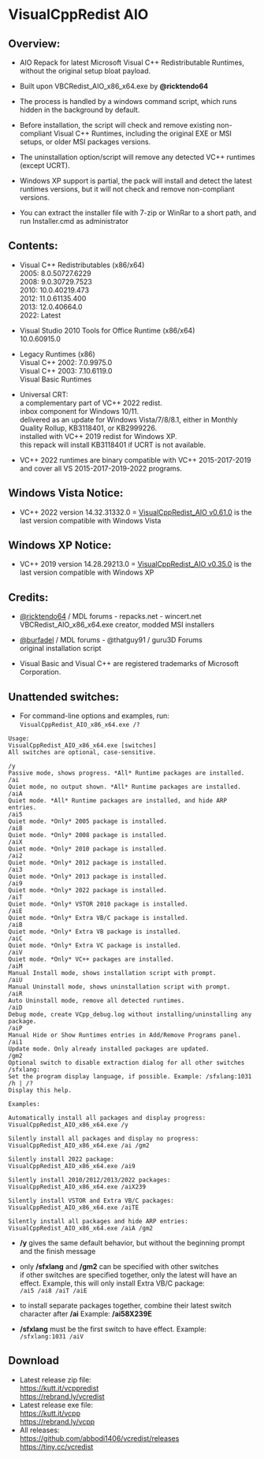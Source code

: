 # VisualCppRedist AIO

## Overview:

- AIO Repack for latest Microsoft Visual C++ Redistributable Runtimes, without the original setup bloat payload.

- Built upon VBCRedist_AIO_x86_x64.exe by **@ricktendo64**

- The process is handled by a windows command script, which runs hidden in the background by default.

- Before installation, the script will check and remove existing non-compliant Visual C++ Runtimes, including the original EXE or MSI setups, or older MSI packages versions.

- The uninstallation option/script will remove any detected VC++ runtimes (except UCRT).

- Windows XP support is partial, the pack will install and detect the latest runtimes versions, but it will not check and remove non-compliant versions.

- You can extract the installer file with 7-zip or WinRar to a short path, and run Installer.cmd as administrator

## Contents:

- Visual C++ Redistributables (x86/x64)  
2005: 8.0.50727.6229  
2008: 9.0.30729.7523  
2010: 10.0.40219.473  
2012: 11.0.61135.400  
2013: 12.0.40664.0  
2022: Latest

- Visual Studio 2010 Tools for Office Runtime (x86/x64)  
10.0.60915.0

- Legacy Runtimes (x86)  
Visual C++ 2002: 7.0.9975.0  
Visual C++ 2003: 7.10.6119.0  
Visual Basic Runtimes  

- Universal CRT:  
a complementary part of VC++ 2022 redist.  
inbox component for Windows 10/11.  
delivered as an update for Windows Vista/7/8/8.1, either in Monthly Quality Rollup, KB3118401, or KB2999226.  
installed with VC++ 2019 redist for Windows XP.  
this repack will install KB3118401 if UCRT is not available.  

- VC++ 2022 runtimes are binary compatible with VC++ 2015-2017-2019 and cover all VS 2015-2017-2019-2022 programs.

## Windows Vista Notice:

* VC++ 2022 version 14.32.31332.0 = [VisualCppRedist_AIO v0.61.0](https://github.com/abbodi1406/vcredist/releases/tag/v0.61.0) is the last version compatible with Windows Vista

## Windows XP Notice:

* VC++ 2019 version 14.28.29213.0 = [VisualCppRedist_AIO v0.35.0](https://github.com/abbodi1406/vcredist/releases/tag/v0.35.0) is the last version compatible with Windows XP

## Credits:

- [@ricktendo64](https://forums.mydigitallife.net/members/28038/) / MDL forums - repacks.net - wincert.net  
VBCRedist_AIO_x86_x64.exe creator,  modded MSI installers

- [@burfadel](https://forums.mydigitallife.net/members/84828/) / MDL forums - @thatguy91 / guru3D Forums  
original installation script

- Visual Basic and Visual C++ are registered trademarks of Microsoft Corporation.

## Unattended switches:

- For command-line options and examples, run:  
`VisualCppRedist_AIO_x86_x64.exe /?`

```
Usage:  
VisualCppRedist_AIO_x86_x64.exe [switches]  
All switches are optional, case-sensitive.

/y  
Passive mode, shows progress. *All* Runtime packages are installed.  
/ai  
Quiet mode, no output shown. *All* Runtime packages are installed.  
/aiA  
Quiet mode. *All* Runtime packages are installed, and hide ARP entries.  
/ai5  
Quiet mode. *Only* 2005 package is installed.  
/ai8  
Quiet mode. *Only* 2008 package is installed.  
/aiX  
Quiet mode. *Only* 2010 package is installed.  
/ai2  
Quiet mode. *Only* 2012 package is installed.  
/ai3  
Quiet mode. *Only* 2013 package is installed.  
/ai9  
Quiet mode. *Only* 2022 package is installed.  
/aiT  
Quiet mode. *Only* VSTOR 2010 package is installed.  
/aiE  
Quiet mode. *Only* Extra VB/C package is installed.  
/aiB  
Quiet mode. *Only* Extra VB package is installed.  
/aiC  
Quiet mode. *Only* Extra VC package is installed.  
/aiV  
Quiet mode. *Only* VC++ packages are installed.  
/aiM  
Manual Install mode, shows installation script with prompt.  
/aiU  
Manual Uninstall mode, shows uninstallation script with prompt.  
/aiR  
Auto Uninstall mode, remove all detected runtimes.  
/aiD  
Debug mode, create VCpp_debug.log without installing/uninstalling any package.  
/aiP  
Manual Hide or Show Runtimes entries in Add/Remove Programs panel.  
/ai1  
Update mode. Only already installed packages are updated.  
/gm2  
Optional switch to disable extraction dialog for all other switches  
/sfxlang:  
Set the program display language, if possible. Example: /sfxlang:1031  
/h | /?  
Display this help.

Examples:

Automatically install all packages and display progress:  
VisualCppRedist_AIO_x86_x64.exe /y

Silently install all packages and display no progress:  
VisualCppRedist_AIO_x86_x64.exe /ai /gm2

Silently install 2022 package:  
VisualCppRedist_AIO_x86_x64.exe /ai9

Silently install 2010/2012/2013/2022 packages:  
VisualCppRedist_AIO_x86_x64.exe /aiX239

Silently install VSTOR and Extra VB/C packages:  
VisualCppRedist_AIO_x86_x64.exe /aiTE

Silently install all packages and hide ARP entries:  
VisualCppRedist_AIO_x86_x64.exe /aiA /gm2
```

- **/y** gives the same default behavior, but without the beginning prompt and the finish message  

- only **/sfxlang** and **/gm2** can be specified with other switches  
if other switches are specified together, only the latest will have an effect. Example, this will only install Extra VB/C package:  
`/ai5 /ai8 /aiT /aiE`

- to install separate packages together, combine their latest switch character after **/ai** Example: **/ai58X239E**

- **/sfxlang** must be the first switch to have effect. Example:  
`/sfxlang:1031 /aiV`

## Download

- Latest release zip file:  
https://kutt.it/vcppredist  
https://rebrand.ly/vcredist
- Latest release exe file:  
https://kutt.it/vcpp  
https://rebrand.ly/vcpp
- All releases:  
https://github.com/abbodi1406/vcredist/releases  
https://tiny.cc/vcredist

